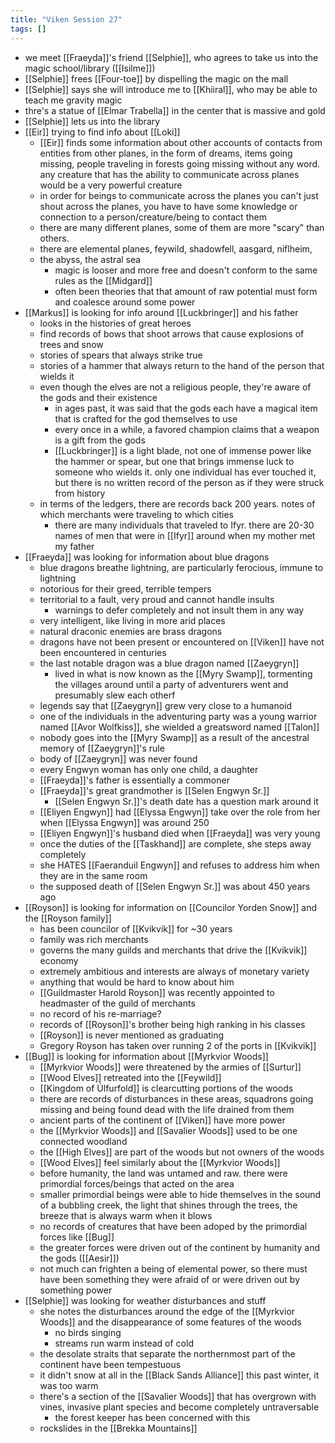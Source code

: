 ```yaml
---
title: "Viken Session 27"
tags: []
---
```


- we meet [[Fraeyda]]'s friend [[Selphie]], who agrees to take us into the magic school/library ([[Isilme]])
- [[Selphie]] frees [[Four-toe]] by dispelling the magic on the mall
- [[Selphie]] says she will introduce me to [[Khiiral]], who may be able to teach me gravity magic
- thre's a statue of [[Elmar Trabella]]  in the center that is massive and gold
- [[Selphie]] lets us into the library
- [[Eir]] trying to find info about [[Loki]]
    - [[Eir]] finds some information about other accounts of contacts from entities from other planes, in the form of dreams, items going missing, people traveling in forests going missing without any word. any creature that has the ability to communicate across planes would be a very powerful creature
    - in order for beings to communicate across the planes you can't just shout across the planes, you have to have some knowledge or connection to a person/creature/being to contact them 
    - there are many different planes, some of them are more "scary" than others.
    - there are elemental planes, feywild, shadowfell, aasgard, niflheim, 
    - the abyss, the astral sea
        - magic is looser and more free and doesn't conform to the same rules as the [[Midgard]]
        - often been theories that that amount of raw potential must form and coalesce around some power
- [[Markus]] is looking for info around [[Luckbringer]] and his father 
    - looks in the histories of great heroes
    - find records of bows that shoot arrows that cause explosions of trees and snow
    - stories of spears that always strike true
    - stories of a hammer that always return to the hand of the person that wields it 
    - even though the elves are not a religious people, they're aware of the gods and their existence
        - in ages past, it was said that the gods each have a magical item that is crafted for the god themselves to use 
        - every once in a while, a favored champion claims that a weapon is a gift from the gods
        - [[Luckbringer]] is a light blade, not one of immense power like the hammer or spear, but one that brings immense luck to someone who wields it. only one individual has ever touched it, but there is no written record of the person as if they were struck from history
    - in terms of the ledgers, there are records back 200 years. notes of which merchants were traveling to which cities
        - there are many individuals that traveled to Ifyr. there are 20-30 names of men that were in [[Ifyr]] around when my mother met my father
- [[Fraeyda]] was looking for information about blue dragons
    - blue dragons breathe lightning, are particularly ferocious, immune to lightning
    - notorious for their greed, terrible tempers
    - territorial to a fault, very proud and cannot handle insults
        - warnings to defer completely and not insult them in any way
    - very intelligent, like living in more arid places
    - natural draconic enemies are brass dragons
    - dragons have not been present or encountered on [[Viken]] have not been encountered in centuries
    - the last notable dragon was a blue dragon named [[Zaeygryn]]
        - lived in what is now known as the [[Myry Swamp]], tormenting the villages around until a party of adventurers went and presumably slew each otherf
    - legends say that [[Zaeygryn]] grew very close to a humanoid
    - one of the individuals in the adventuring party was a young warrior named [[Avor Wolfkiss]], she wielded a greatsword named [[Talon]] 
    - nobody goes into the [[Myry Swamp]] as a result of the ancestral memory of [[Zaeygryn]]'s rule
    - body of [[Zaeygryn]] was never found
    - every Engwyn woman has only one child, a daughter
    - [[Fraeyda]]'s father is essentially a commoner
    - [[Fraeyda]]'s great grandmother is [[Selen Engwyn Sr.]]
        - [[Selen Engwyn Sr.]]'s death date has a question mark around it
    - [[Eliyen Engwyn]] had [[Elyssa Engwyn]] take over the role from her when [[Elyssa Engwyn]] was around 250
    - [[Eliyen Engwyn]]'s husband died when [[Fraeyda]] was very young
    - once the duties of the [[Taskhand]] are complete, she steps away completely
    - she HATES [[Faeranduil Engwyn]] and refuses to address him when they are in the same room
    - the supposed death of [[Selen Engwyn Sr.]] was about 450 years ago
- [[Royson]] is looking for information on [[Councilor Yorden Snow]] and the [[Royson family]]
    - has been councilor of [[Kvikvik]] for ~30 years
    - family was rich merchants
    - governs the many guilds and merchants that drive the [[Kvikvik]] economy
    - extremely ambitious and interests are always of monetary variety
    - anything that would be hard to know about him
    - [[Guildmaster Harold Royson]] was recently appointed to headmaster of the guild of merchants
    - no record of his re-marriage? 
    - records of [[Royson]]'s brother being high ranking in his classes
    - [[Royson]] is never mentioned as graduating
    - Gregory Royson has taken over running 2 of the ports in [[Kvikvik]]
- [[Bug]] is looking for information about [[Myrkvior Woods]]
    - [[Myrkvior Woods]] were threatened by the armies of [[Surtur]]
    - [[Wood Elves]] retreated into the [[Feywild]]
    - [[Kingdom of Úlfurfold]] is clearcutting portions of the woods
    - there are records of disturbances in these areas, squadrons going missing and being found dead with the life drained from them 
    - ancient parts of the continent of [[Viken]] have more power
    - the [[Myrkvior Woods]] and [[Savalier Woods]] used to be one connected woodland
    - the [[High Elves]] are part of the woods but not owners of the woods
    - [[Wood Elves]] feel similarly about the [[Myrkvior Woods]]
    - before humanity, the land was untamed and raw. there were primordial forces/beings that acted on the area
    - smaller primordial beings were able to hide themselves in the sound of a bubbling creek, the light that shines through the trees, the breeze that is always warm when it blows
    - no records of creatures that have been adoped by the primordial forces like [[Bug]]
    - the greater forces were driven out of the continent by humanity and the gods ([[Aesir]])
    - not much can frighten a being of elemental power, so there must have been something they were afraid of or were driven out by something power
- [[Selphie]] was looking for weather disturbances and stuff
    - she notes the disturbances around the edge of the [[Myrkvior Woods]] and the disappearance of some features of the woods
        - no birds singing
        - streams run warm instead of cold
    - the desolate straits that separate the northernmost part of the continent have been tempestuous 
    - it didn't snow at all in the [[Black Sands Alliance]] this past winter, it was too warm
    - there's a section of the [[Savalier Woods]] that has overgrown with vines, invasive plant species  and become completely untraversable
        - the forest keeper has been concerned with this
    - rockslides in the [[Brekka Mountains]]
